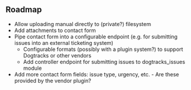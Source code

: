 ## Roadmap
- Allow uploading manual directly to (private?) filesystem
- Add attachments to contact form
- Pipe contact form into a configurable endpoint (e.g. for submitting issues into an external ticketing system)
  - Configurable formats (possibly with a plugin system?) to support Dogtracks or other vendors
  - Add controller endpoint for submitting issues to dogtracks_issues module
- Add more contact form fields: issue type, urgency, etc. - Are these provided by the vendor plugin?
